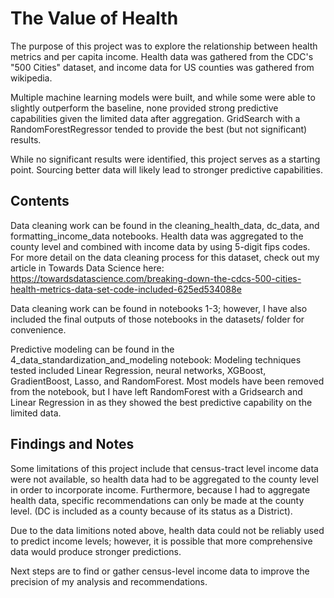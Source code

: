 
# The Value of Health

The purpose of this project was to explore the relationship between health metrics and per capita income.
Health data was gathered from the CDC's "500 Cities" dataset, and income data for US counties was gathered from wikipedia.

Multiple machine learning models were built, and while some were able to slightly outperform the baseline, none provided strong predictive capabilities given the limited data after aggregation.  GridSearch with a RandomForestRegressor tended to provide the best (but not significant) results.

While no significant results were identified, this project serves as a starting point.  Sourcing better data will likely lead to stronger predictive capabilities.

## Contents
Data cleaning work can be found in the cleaning_health_data, dc_data, and formatting_income_data notebooks.
Health data was aggregated to the county level and combined with income data by using 5-digit fips codes.
For more detail on the data cleaning process for this dataset, check out my article in Towards Data Science here: https://towardsdatascience.com/breaking-down-the-cdcs-500-cities-health-metrics-data-set-code-included-625ed534088e

Data cleaning work can be found in notebooks 1-3; however, I have also included the final outputs of those
notebooks in the datasets/ folder for convenience.

Predictive modeling can be found in the 4_data_standardization_and_modeling notebook:
Modeling techniques tested included Linear Regression, neural networks, XGBoost, GradientBoost, Lasso, and RandomForest.
Most models have been removed from the notebook, but I have left RandomForest with a Gridsearch and Linear Regression in as they showed the best predictive capability on the limited data.

## Findings and Notes
Some limitations of this project include that census-tract level income data were not available, so health data had to be
aggregated to the county level in order to incorporate income. Furthermore, because I had to aggregate health data, specific
recommendations can only be made at the county level. (DC is included as a county because of its status as a District).

Due to the data limitions noted above, health data could not be reliably used to predict income levels; however, it is possible that more comprehensive data would produce stronger predictions.

Next steps  are to find or gather census-level income data to improve the precision of my analysis and recommendations.
